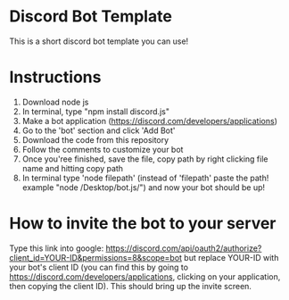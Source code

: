 # Discord Bot Template
This is a short discord bot template you can use! 

# Instructions
1. Download node js
2. In terminal, type "npm install discord.js"
3. Make a bot application (https://discord.com/developers/applications)
4. Go to the 'bot' section and click 'Add Bot'
5. Download the code from this repository
6. Follow the comments to customize your bot
7. Once you'ree finished, save the file, copy path by right clicking file name and hitting copy path
8. In terminal type 'node filepath' (instead of 'filepath' paste the path! example "node /Desktop/bot.js/")
and now your bot should be up!

# How to invite the bot to your server
Type this link into google: https://discord.com/api/oauth2/authorize?client_id=YOUR-ID&permissions=8&scope=bot but replace YOUR-ID with your bot's client ID (you can find this by going to https://discord.com/developers/applications, clicking on your application, then copying the client ID). This should bring up the invite screen.
